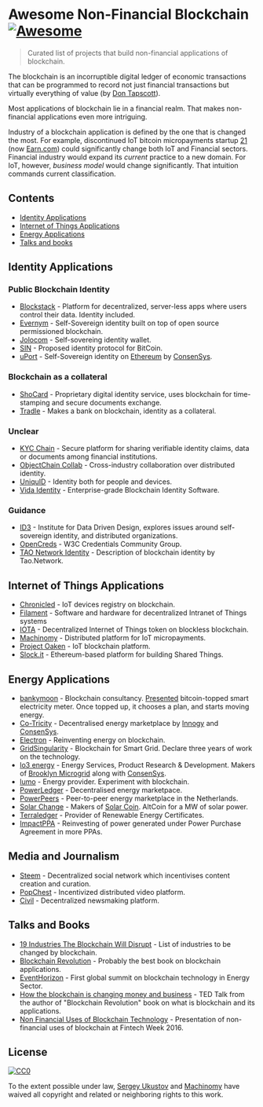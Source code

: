 # Awesome Non-Financial Blockchain [![Awesome](https://cdn.rawgit.com/sindresorhus/awesome/d7305f38d29fed78fa85652e3a63e154dd8e8829/media/badge.svg)](https://github.com/sindresorhus/awesome)

> Curated list of projects that build non-financial applications of blockchain.

The blockchain is an incorruptible digital ledger of economic transactions that can be programmed to record not just financial transactions but virtually everything of value (by [Don Tapscott](https://www.linkedin.com/pulse/whats-next-generation-internet-surprise-its-all-don-tapscott)).

Most applications of blockchain lie in a financial realm. That makes non-financial applications even more intriguing.

Industry of a blockchain application is defined by the one that is changed the most. For example, discontinued IoT bitcoin micropayments startup [21](https://21.co) (now [Earn.com](https://earn.com)) could significantly change both IoT and Financial sectors. Financial industry would expand its _current_ practice to a new domain. For IoT, however, _business model_ would change significantly. That intuition commands current classification.

## Contents

- [Identity Applications](#identity-applications)
- [Internet of Things Applications](#internet-of-things-applications)
- [Energy Applications](#energy-applications)
- [Talks and books](#talks-and-books)

## Identity Applications

### Public Blockchain Identity

- [Blockstack](https://blockstack.org) - Platform for decentralized, server-less apps where users control their data. Identity included.
- [Evernym](http://www.evernym.com) - Self-Sovereign identity built on top of open source permissioned blockchain.
- [Jolocom](https://jolocom.com) - Self-sovereing identity wallet.
- [SIN](https://en.bitcoin.it/wiki/Identity_protocol_v1) - Proposed identity protocol for BitCoin.
- [uPort](https://www.uport.me) - Self-Sovereign identity on [Ethereum](https://ethereum.org) by [ConsenSys](https://consensys.net).

### Blockchain as a collateral

- [ShoCard](https://shocard.com) - Proprietary digital identity service, uses blockchain for time-stamping and secure documents exchange.
- [Tradle](https://tradle.io/) - Makes a bank on blockchain, identity as a collateral.

### Unclear

- [KYC Chain](http://kyc-chain.com) - Secure platform for sharing verifiable identity claims, data or documents among financial institutions.
- [ObjectChain Collab](http://www.objectchain-collab.com) - Cross-industry collaboration over distributed identity.
- [UniquID](http://uniquid.com) - Identity both for people and devices.
- [Vida Identity](https://vidaidentity.com) - Enterprise-grade Blockchain Identity Software.

### Guidance

- [ID3](https://idcubed.org) - Institute for Data Driven Design, explores issues around self-sovereign identity, and distributed organizations.
- [OpenCreds](http://opencreds.org) - W3C Credentials Community Group.
- [TAO Network Identity](http://tao.network/portfolio-item/the-identity-system/) - Description of blockchain identity by Tao.Network.


## Internet of Things Applications

- [Chronicled](http://www.chronicled.com) - IoT devices registry on blockchain.
- [Filament](http://filament.com) - Software and hardware for decentralized Intranet of Things systems
- [IOTA](http://www.iotatoken.com) - Decentralized Internet of Things token on blockless blockchain.
- [Machinomy](http://machinomy.com) - Distributed platform for IoT micropayments.
- [Project Oaken](https://www.projectoaken.com) - IoT blockchain platform.
- [Slock.it](https://slock.it) - Ethereum-based platform for building Shared Things.


## Energy Applications

- [bankymoon](http://bankymoon.co.za/) - Blockchain consultancy. [Presented](http://goo.gl/L6vJBx) bitcoin-topped smart electricity meter. Once topped up, it chooses a plan, and starts moving energy.
- [Co-Tricity](https://co-tricity.com/) - Decentralised energy marketplace by [Innogy](https://innovationhub.innogy.com/) and [ConsenSys](https://consensys.net).
- [Electron](http://www.electron.org.uk/) - Reinventing energy on blockchain.
- [GridSingularity](http://gridsingularity.com) - Blockchain for Smart Grid. Declare three years of work on the technology.
- [lo3 energy](http://lo3energy.com) - Energy Services, Product Research & Development. Makers of [Brooklyn Microgrid](http://brooklynmicrogrid.com) along with [ConsenSys](https://consensys.net).
- [lumo](https://lumoenergy.com.au) - Energy provider. Experiment with blockchain.
- [PowerLedger](https://powerledger.io) - Decentralised energy marketpace.
- [PowerPeers](https://www.powerpeers.nl/) - Peer-to-peer energy marketplace in the Netherlands.
- [Solar Change](http://www.solarchange.co/) - Makers of [Solar Coin](http://solarcoin.org/). AltCoin for a MW of solar power.
- [Terraledger](https://terraledger.com) - Provider of Renewable Energy Certificates.
- [ImpactPPA](https://impactppa.com) - Reinvesting of power generated under Power Purchase Agreement in more PPAs.

## Media and Journalism

- [Steem](https://steem.io) - Decentralized social network which incentivises content creation and curation.
- [PopChest](https://popchest.com) - Incentivized distributed video platform.
- [Civil](https://joincivil.com) - Decentralized newsmaking platform. 


## Talks and Books

- [19 Industries The Blockchain Will Disrupt](https://www.youtube.com/watch?v=G3psxs3gyf8) - List of industries to be changed by blockchain.
- [Blockchain Revolution](http://blockchain-revolution.com) - Probably the best book on blockchain applications.
- [EventHorizon](http://eventhorizon2017.com) - First global summit on blockchain technology in Energy Sector.
- [How the blockchain is changing money and business](https://www.youtube.com/watch?v=Pl8OlkkwRpc) - TED Talk from the author of "Blockchain Revolution" book on what is blockchain and its applications.
- [Non Financial Uses of Blockchain Technology](https://www.youtube.com/watch?v=GGCHaphRjoM) - Presentation of non-financial uses of blockchain at Fintech Week 2016.


## License

[![CC0](http://mirrors.creativecommons.org/presskit/buttons/88x31/svg/cc-zero.svg)](https://creativecommons.org/publicdomain/zero/1.0/)

To the extent possible under law, [Sergey Ukustov](https://github.com/ukstv) and [Machinomy](https://github.com/machinomy) have waived all copyright and related or neighboring rights to this work.
